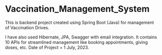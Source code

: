 # Vaccination_Management_System
This is backend project created using Spring Boot (Java) for management of Vaccination Drives.

I have also used Hibernate, JPA, Swagger with email integration.
It contains 10 APIs for streamlined management like booking appointments, giving doses, etc.
Date of Project = 1 July, 2023.
